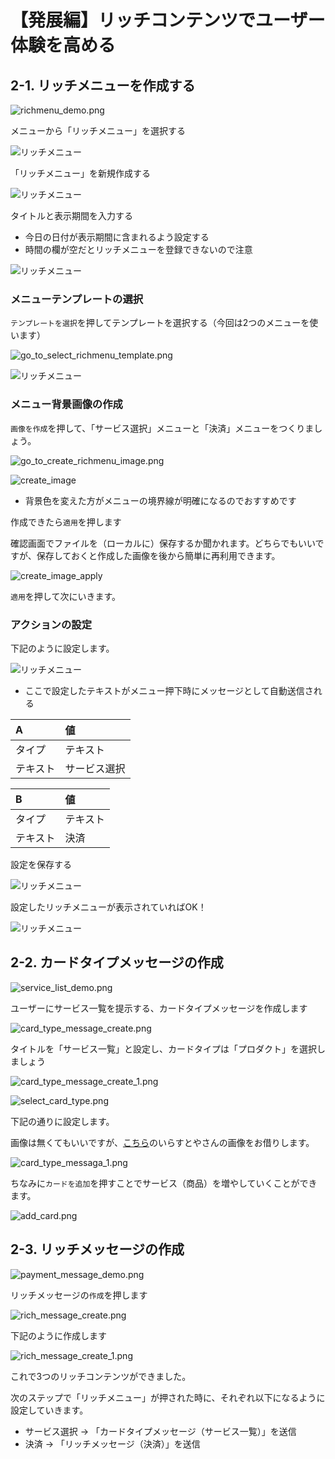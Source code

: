 # 【発展編】リッチコンテンツでユーザー体験を高める

## 2-1. リッチメニューを作成する

![richmenu_demo.png](https://raw.githubusercontent.com/maztak/katacoda-scenarios/master/create-line-official-account/images/richmenu_demo.png)

メニューから「リッチメニュー」を選択する

![リッチメニュー](https://raw.githubusercontent.com/maztak/katacoda-scenarios/master/create-line-official-account/images/AccountManagerRichMenu_01.png)

「リッチメニュー」を新規作成する

![リッチメニュー](https://raw.githubusercontent.com/maztak/katacoda-scenarios/master/create-line-official-account/images/AccountManagerRichMenu_02.png)

タイトルと表示期間を入力する

- 今日の日付が表示期間に含まれるよう設定する
- 時間の欄が空だとリッチメニューを登録できないので注意

![リッチメニュー](https://raw.githubusercontent.com/maztak/katacoda-scenarios/master/create-line-official-account/images/AccountManagerRichMenu_03.png)

### メニューテンプレートの選択

`テンプレートを選択`を押してテンプレートを選択する（今回は2つのメニューを使います）

![go_to_select_richmenu_template.png](https://raw.githubusercontent.com/maztak/katacoda-scenarios/master/create-line-official-account/images/go_to_select_richmenu_template.png)

![リッチメニュー](https://raw.githubusercontent.com/maztak/katacoda-scenarios/master/create-line-official-account/images/select_template.png)

### メニュー背景画像の作成

`画像を作成`を押して、「サービス選択」メニューと「決済」メニューをつくりましょう。

![go_to_create_richmenu_image.png](https://raw.githubusercontent.com/maztak/katacoda-scenarios/master/create-line-official-account/images/go_to_create_richmenu_image.png)

![create_image](https://raw.githubusercontent.com/maztak/katacoda-scenarios/master/create-line-official-account/images/create_image.png)


- 背景色を変えた方がメニューの境界線が明確になるのでおすすめです

作成できたら`適用`を押します

確認画面でファイルを（ローカルに）保存するか聞かれます。どちらでもいいですが、保存しておくと作成した画像を後から簡単に再利用できます。

![create_image_apply](https://raw.githubusercontent.com/maztak/katacoda-scenarios/master/create-line-official-account/images/create_image_apply.png)

`適用`を押して次にいきます。


### アクションの設定

下記のように設定します。

![リッチメニュー](https://raw.githubusercontent.com/maztak/katacoda-scenarios/master/create-line-official-account/images/richmenu_action.png)

- ここで設定したテキストがメニュー押下時にメッセージとして自動送信される

|  A  |  値  |
| :-- | :-- |
|  タイプ  |  テキスト  |
|  テキスト  |  サービス選択  |

|  B  |  値  |
| :-- | :-- |
|  タイプ  |  テキスト  |
|  テキスト  |  決済  |


設定を保存する

![リッチメニュー](https://raw.githubusercontent.com/maztak/katacoda-scenarios/master/create-line-official-account/images/richmenu_save.png)

設定したリッチメニューが表示されていればOK！

![リッチメニュー](https://raw.githubusercontent.com/maztak/katacoda-scenarios/master/create-line-official-account/images/richmenu_list.png)

## 2-2. カードタイプメッセージの作成

![service_list_demo.png](https://raw.githubusercontent.com/maztak/katacoda-scenarios/master/create-line-official-account/images/service_list_demo.png)

ユーザーにサービス一覧を提示する、カードタイプメッセージを作成します

![card_type_message_create.png](https://raw.githubusercontent.com/maztak/katacoda-scenarios/master/create-line-official-account/images/card_type_message_create.png)

タイトルを「サービス一覧」と設定し、カードタイプは「プロダクト」を選択しましょう

![card_type_message_create_1.png](https://raw.githubusercontent.com/maztak/katacoda-scenarios/master/create-line-official-account/images/card_type_message_create_1.png)

![select_card_type.png](https://raw.githubusercontent.com/maztak/katacoda-scenarios/master/create-line-official-account/images/select_card_type.png)

下記の通りに設定します。

画像は無くてもいいですが、[こちら](https://github.com/maztak/katacoda-scenarios/raw/master/create-line-official-account/irasutoya_counselor.png)のいらすとやさんの画像をお借りします。

![card_type_messaga_1.png](https://raw.githubusercontent.com/maztak/katacoda-scenarios/master/create-line-official-account/images/card_type_messaga_1.png)

ちなみに`カードを追加`を押すことでサービス（商品）を増やしていくことができます。

![add_card.png](https://raw.githubusercontent.com/maztak/katacoda-scenarios/master/create-line-official-account/images/add_card.png)

## 2-3. リッチメッセージの作成

![payment_message_demo.png](https://raw.githubusercontent.com/maztak/katacoda-scenarios/master/create-line-official-account/images/payment_message_demo.png)

リッチメッセージの`作成`を押します

![rich_message_create.png](https://raw.githubusercontent.com/maztak/katacoda-scenarios/master/create-line-official-account/images/rich_message_create.png)

下記のように作成します

![rich_message_create_1.png](https://raw.githubusercontent.com/maztak/katacoda-scenarios/master/create-line-official-account/images/rich_message_create_1.png)


これで3つのリッチコンテンツができました。

次のステップで「リッチメニュー」が押された時に、それぞれ以下になるように設定していきます。

- サービス選択 → 「カードタイプメッセージ（サービス一覧）」を送信
- 決済 → 「リッチメッセージ（決済）」を送信

